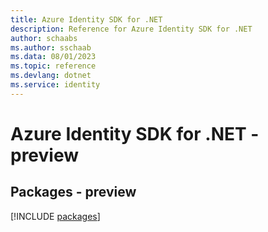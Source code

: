 ```yaml
---
title: Azure Identity SDK for .NET
description: Reference for Azure Identity SDK for .NET
author: schaabs
ms.author: sschaab
ms.data: 08/01/2023
ms.topic: reference
ms.devlang: dotnet
ms.service: identity
---
```

# Azure Identity SDK for .NET - preview
## Packages - preview
[!INCLUDE [packages](identity-index.md)]